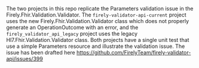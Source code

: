 The two projects in this repo replicate the Parameters validation issue in the Firely.Fhir.Validation.Validator. The `firely-validator-api-current` project uses the new Firely.Fhir.Validation.Validator class which does not properly generate an OperationOutcome with an error, and the `firely_validator_api_legacy` project uses the legacy Hl7.Fhir.Validation.Validator class. Both projects have a single unit test that use a simple Parameters resource and illustrate the validation issue. The issue has been drafted here https://github.com/FirelyTeam/firely-validator-api/issues/399
